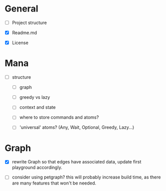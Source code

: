 # General

- [ ] Project structure
- [x] Readme.md
- [x] License


# Mana
- [ ] structure
  - [ ] graph
  - [ ] greedy vs lazy
  - [ ] context and state
  - [ ] where to store commands and atoms?
  - [ ] 'universal' atoms? (Any, Wait, Optional, Greedy, Lazy...)


# Graph
- [x] rewrite Graph so that edges have associated data, update first playground accordingly.
- [ ] consider using petgraph? 
  this will probably increase build time, as there are many features that won't be needed.
  